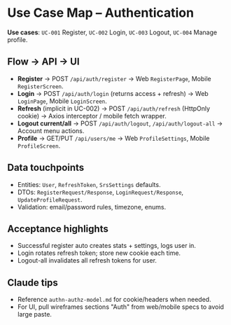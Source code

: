 # Use Case Map – Authentication

**Use cases**: `UC-001` Register, `UC-002` Login, `UC-003` Logout, `UC-004` Manage profile.

## Flow → API → UI
- **Register** → POST `/api/auth/register` → Web `RegisterPage`, Mobile `RegisterScreen`.
- **Login** → POST `/api/auth/login` (returns access + refresh) → Web `LoginPage`, Mobile `LoginScreen`.
- **Refresh** (implicit in UC-002) → POST `/api/auth/refresh` (HttpOnly cookie) → Axios interceptor / mobile fetch wrapper.
- **Logout current/all** → POST `/api/auth/logout`, `/api/auth/logout-all` → Account menu actions.
- **Profile** → GET/PUT `/api/users/me` → Web `ProfileSettings`, Mobile `ProfileScreen`.

## Data touchpoints
- Entities: `User`, `RefreshToken`, `SrsSettings` defaults.
- DTOs: `RegisterRequest/Response`, `LoginRequest/Response`, `UpdateProfileRequest`.
- Validation: email/password rules, timezone, enums.

## Acceptance highlights
- Successful register auto creates stats + settings, logs user in.
- Login rotates refresh token; store new cookie each time.
- Logout-all invalidates all refresh tokens for user.

## Claude tips
- Reference `authn-authz-model.md` for cookie/headers when needed.
- For UI, pull wireframes sections "Auth" from web/mobile specs to avoid large paste.
